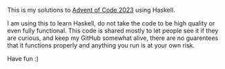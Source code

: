 This is my solutions to [Advent of Code 2023](https://adventofcode.com/2023) using Haskell.

I am using this to learn Haskell, do not take the code to be high quality or even fully functional. This code is shared mostly to let people see it if they are curious, and keep my GitHub somewhat alive, there are no guarentees that it functions properly and anything you run is at your own risk.

Have fun :)